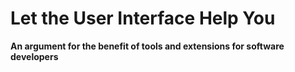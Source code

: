 # Let the User Interface Help You

**An argument for the benefit of tools and extensions for software developers**

